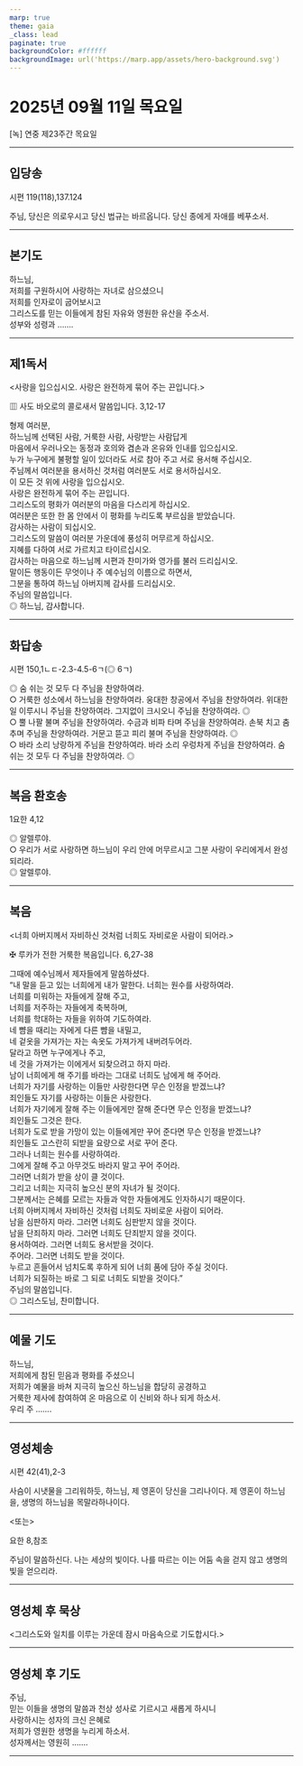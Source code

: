 ```yaml
---
marp: true
theme: gaia
_class: lead
paginate: true
backgroundColor: #ffffff
backgroundImage: url('https://marp.app/assets/hero-background.svg')
---
```


# 2025년 09월 11일 목요일

[녹] 연중 제23주간 목요일  




---

## 입당송

시편 119(118),137.124

주님, 당신은 의로우시고 당신 법규는 바르옵니다. 당신 종에게 자애를 베푸소서.  
  


---

## 본기도

하느님,  
저희를 구원하시어 사랑하는 자녀로 삼으셨으니  
저희를 인자로이 굽어보시고  
그리스도를 믿는 이들에게 참된 자유와 영원한 유산을 주소서.  
성부와 성령과 …….  
  


---

## 제1독서

<사랑을 입으십시오. 사랑은 완전하게 묶어 주는 끈입니다.>

▥ 사도 바오로의 콜로새서 말씀입니다. 3,12-17

형제 여러분,  
하느님께 선택된 사람, 거룩한 사람, 사랑받는 사람답게  
마음에서 우러나오는 동정과 호의와 겸손과 온유와 인내를 입으십시오.  
누가 누구에게 불평할 일이 있더라도 서로 참아 주고 서로 용서해 주십시오.  
주님께서 여러분을 용서하신 것처럼 여러분도 서로 용서하십시오.  
이 모든 것 위에 사랑을 입으십시오.  
사랑은 완전하게 묶어 주는 끈입니다.  
그리스도의 평화가 여러분의 마음을 다스리게 하십시오.  
여러분은 또한 한 몸 안에서 이 평화를 누리도록 부르심을 받았습니다.  
감사하는 사람이 되십시오.  
그리스도의 말씀이 여러분 가운데에 풍성히 머무르게 하십시오.  
지혜를 다하여 서로 가르치고 타이르십시오.  
감사하는 마음으로 하느님께 시편과 찬미가와 영가를 불러 드리십시오.  
말이든 행동이든 무엇이나 주 예수님의 이름으로 하면서,  
그분을 통하여 하느님 아버지께 감사를 드리십시오.  
주님의 말씀입니다.  
◎ 하느님, 감사합니다.  
  


---

## 화답송

시편 150,1ㄴㄷ-2.3-4.5-6ㄱ(◎ 6ㄱ)

◎ 숨 쉬는 것 모두 다 주님을 찬양하여라.  
○ 거룩한 성소에서 하느님을 찬양하여라. 웅대한 창공에서 주님을 찬양하여라. 위대한 일 이루시니 주님을 찬양하여라. 그지없이 크시오니 주님을 찬양하여라. ◎  
○ 뿔 나팔 불며 주님을 찬양하여라. 수금과 비파 타며 주님을 찬양하여라. 손북 치고 춤추며 주님을 찬양하여라. 거문고 뜯고 피리 불며 주님을 찬양하여라. ◎  
○ 바라 소리 낭랑하게 주님을 찬양하여라. 바라 소리 우렁차게 주님을 찬양하여라. 숨 쉬는 것 모두 다 주님을 찬양하여라. ◎  
  


---

## 복음 환호송

1요한 4,12

◎ 알렐루야.  
○ 우리가 서로 사랑하면 하느님이 우리 안에 머무르시고 그분 사랑이 우리에게서 완성되리라.  
◎ 알렐루야.  
  


---

## 복음

<너희 아버지께서 자비하신 것처럼 너희도 자비로운 사람이 되어라.>

✠ 루카가 전한 거룩한 복음입니다. 6,27-38

그때에 예수님께서 제자들에게 말씀하셨다.  
“내 말을 듣고 있는 너희에게 내가 말한다. 너희는 원수를 사랑하여라.  
너희를 미워하는 자들에게 잘해 주고,  
너희를 저주하는 자들에게 축복하며,  
너희를 학대하는 자들을 위하여 기도하여라.  
네 뺨을 때리는 자에게 다른 뺨을 내밀고,  
네 겉옷을 가져가는 자는 속옷도 가져가게 내버려두어라.  
달라고 하면 누구에게나 주고,  
네 것을 가져가는 이에게서 되찾으려고 하지 마라.  
남이 너희에게 해 주기를 바라는 그대로 너희도 남에게 해 주어라.  
너희가 자기를 사랑하는 이들만 사랑한다면 무슨 인정을 받겠느냐?  
죄인들도 자기를 사랑하는 이들은 사랑한다.  
너희가 자기에게 잘해 주는 이들에게만 잘해 준다면 무슨 인정을 받겠느냐?  
죄인들도 그것은 한다.  
너희가 도로 받을 가망이 있는 이들에게만 꾸어 준다면 무슨 인정을 받겠느냐?  
죄인들도 고스란히 되받을 요량으로 서로 꾸어 준다.  
그러나 너희는 원수를 사랑하여라.  
그에게 잘해 주고 아무것도 바라지 말고 꾸어 주어라.  
그러면 너희가 받을 상이 클 것이다.  
그리고 너희는 지극히 높으신 분의 자녀가 될 것이다.  
그분께서는 은혜를 모르는 자들과 악한 자들에게도 인자하시기 때문이다.  
너희 아버지께서 자비하신 것처럼 너희도 자비로운 사람이 되어라.  
남을 심판하지 마라. 그러면 너희도 심판받지 않을 것이다.  
남을 단죄하지 마라. 그러면 너희도 단죄받지 않을 것이다.  
용서하여라. 그러면 너희도 용서받을 것이다.  
주어라. 그러면 너희도 받을 것이다.  
누르고 흔들어서 넘치도록 후하게 되어 너희 품에 담아 주실 것이다.  
너희가 되질하는 바로 그 되로 너희도 되받을 것이다.”  
주님의 말씀입니다.  
◎ 그리스도님, 찬미합니다.  
  


---

## 예물 기도

하느님,  
저희에게 참된 믿음과 평화를 주셨으니  
저희가 예물을 바쳐 지극히 높으신 하느님을 합당히 공경하고  
거룩한 제사에 참여하여 온 마음으로 이 신비와 하나 되게 하소서.  
우리 주 …….  
  


---

## 영성체송

시편 42(41),2-3

사슴이 시냇물을 그리워하듯, 하느님, 제 영혼이 당신을 그리나이다. 제 영혼이 하느님을, 생명의 하느님을 목말라하나이다.  
  
<또는>  
  
요한 8,참조  
  
주님이 말씀하신다. 나는 세상의 빛이다. 나를 따르는 이는 어둠 속을 걷지 않고 생명의 빛을 얻으리라.  


---

## 영성체 후 묵상

<그리스도와 일치를 이루는 가운데 잠시 마음속으로 기도합시다.>  


---

## 영성체 후 기도

주님,  
믿는 이들을 생명의 말씀과 천상 성사로 기르시고 새롭게 하시니  
사랑하시는 성자의 크신 은혜로  
저희가 영원한 생명을 누리게 하소서.  
성자께서는 영원히 …….  
  


---